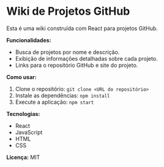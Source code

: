 # Wiki de Projetos GitHub

Esta é uma wiki construída com React para projetos GitHub.

**Funcionalidades:**

* Busca de projetos por nome e descrição.
* Exibição de informações detalhadas sobre cada projeto.
* Links para o repositório GitHub e site do projeto.

**Como usar:**

1. Clone o repositório: `git clone <URL do repositório>`
2. Instale as dependências: `npm install`
3. Execute a aplicação: `npm start`

**Tecnologias:**

* React
* JavaScript
* HTML
* CSS

**Licença:** MIT
